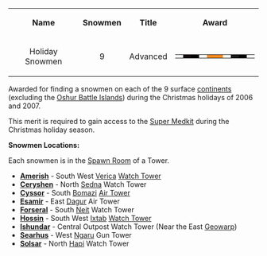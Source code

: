 <table>
<tbody>
<tr class="odd">
<td style="text-align: center;"><p><b>Name</b></p></td>
<td style="text-align: center;"><p><b>Snowmen</b></p></td>
<td style="text-align: center;"><p><b>Title</b></p></td>
<td style="text-align: center;"><p><b>Award</b></p></td>
</tr>
<tr class="even">
<td style="text-align: center;"><p>Holiday Snowmen</p></td>
<td style="text-align: center;"><p>9</p></td>
<td style="text-align: center;"><p>Advanced</p></td>
<td style="text-align: center;"><table class="bigmerit">
<tr>
<td bgcolor="#f7f7f7">
</td>
<td bgcolor="#100808">
</td>
<td bgcolor="#000000">
</td>
<td bgcolor="#ffffff">
</td>
<td bgcolor="#f78a21">
</td>
<td bgcolor="#f78a21">
</td>
<td bgcolor="#f7fbf7">
</td>
<td bgcolor="#181818">
</td>
<td bgcolor="#000000">
</td>
<td bgcolor="#f7f7f7">
</td>
</tr>
</table></td>
</tr>
</tbody>
</table>

Awarded for finding a snowmen on each of the 9 surface
[continents](../locations/Continent.md) (excluding the
[Oshur Battle Islands](../locations/Battle_Islands.md)) during the Christmas
holidays of 2006 and 2007.

This merit is required to gain access to the
[Super Medkit](../items/Super_Medkit.md) during the Christmas holiday season.

**Snowmen Locations:**

Each snowmen is in the [Spawn Room](../locations/Spawn_Room.md) of a Tower.

- **[Amerish](../locations/Amerish.md)** - South West
  [Verica](../facilities/Verica.md) [Watch Tower](../locations/Watch_tower.md)
- **[Ceryshen](../locations/Ceryshen.md)** - North
  [Sedna](../facilities/Sedna.md) Watch Tower
- **[Cyssor](../locations/Cyssor.md)** - South [Bomazi](../facilities/Bomazi.md)
  [Air Tower](../locations/Air_tower.md)
- **[Esamir](../locations/Esamir.md)** - East [Dagur](../facilities/Dagur.md)
  Air Tower
- **[Forseral](../locations/Forseral.md)** - South [Neit](../facilities/Neit.md)
  Watch Tower
- **[Hossin](../locations/Hossin.md)** - South West
  [Ixtab](../facilities/Ixtab.md) [Watch Tower](../locations/Watch_tower.md)
- **[Ishundar](../locations/Ishundar.md)** - Central Outpost Watch Tower (Near
  the East [Geowarp](../locations/Geowarp.md))
- **[Searhus](../locations/Searhus.md)** - West [Ngaru](../facilities/Ngaru.md)
  Gun Tower
- **[Solsar](../locations/Solsar.md)** - North [Hapi](../facilities/Hapi.md)
  Watch Tower


